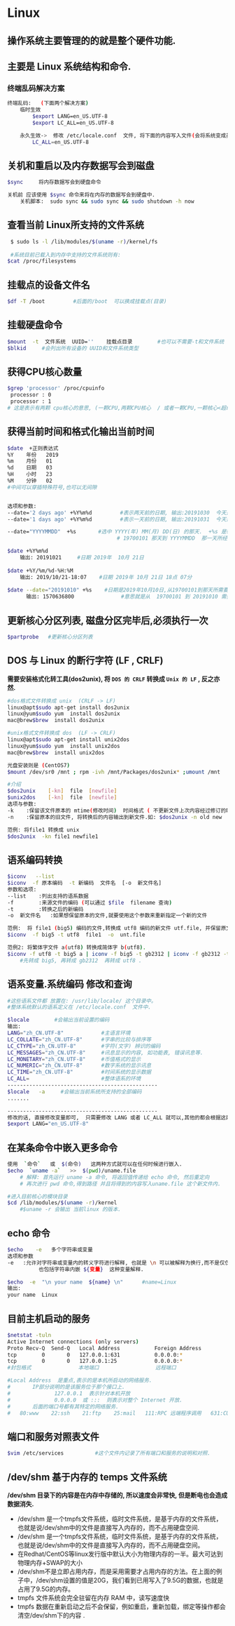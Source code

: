 
# Linux

## 操作系统主要管理的的就是整个硬件功能.

## 主要是 Linux 系统结构和命令.

### 终端乱码解决方案

```bash
终端乱码:   (下面两个解决方案)
    临时生效
        $export LANG=en_US.UTF-8
        $export LC_ALL=en_US.UTF-8

    永久生效->  修改 /etc/locale.conf  文件, 将下面的内容写入文件(会将系统变成英文)
        LC_ALL=en_US.UTF-8
```

## 关机和重启以及内存数据写会到磁盘

```bash
$sync     将内存数据写会到硬盘命令

关机前 应该使用 $sync 命令来将在内存的数据写会到硬盘中.
    关机脚本:  sudo sync && sudo sync && sudo shutdown -h now
```

## 查看当前 Linux所支持的文件系统

```bash
 $ sudo ls -l /lib/modules/$(uname -r)/kernel/fs
 
 #系统目前已载入到内存中支持的文件系统则有:
$cat /proc/filesystems
```

## 挂载点的设备文件名

```bash
$df -T /boot         #后面的/boot  可以换成挂载点(目录)
```

## 挂载硬盘命令

```bash
$mount  -t  文件系统  UUID=''    挂载点目录        #也可以不需要-t和文件系统
$blkid     #会列出所有设备的 UUID和文件系统类型
```

## 获得CPU核心数量

```bash
$grep 'processor' /proc/cpuinfo
 processor : 0
 processor : 1
# 这是表示有两颗 cpu核心的意思, (一颗CPU,两颗CPU核心  / 或者一颗CPU,一颗核心<超线程>)
```

## 获得当前时间和格式化输出当前时间

```bash
$date  +正则表达式
%Y    年份   2019
%m    月份   01
%d    日期   03
%H    小时   23
%M    分钟   02
#中间可以穿插特殊符号,也可以无间隙


选项和参数:
--date='2 days ago' +%Y%m%d         #表示两天前的日期, 输出:20191030  今天是20191101
--date='1 days ago' +%Y%m%d         #表示一天前的日期, 输出:20191031  今天是20191101

--date="YYYYMMDD"  +%s	     #选中 YYYY(年) MM(月) DD(日) 的那天.  +%s 是转换成距离从
			                       # 19700101 那天到 YYYYMMDD  那一天所经过的秒数.

$date +%Y%m%d
    输出: 20191021     #日期 2019年  10月 21日
    
$date +%Y/%m/%d-%H:%M
    输出: 2019/10/21-18:07    #日期 2019年 10月 21日 18点 07分
    
$date --date="20191010" +%s    #日期是2019年10月10日,从19700101到那天所需要的秒数
	  输出: 1570636800               #意思就是从  19700101 到 20191010 需要经过这么多秒


```

## 更新核心分区列表, 磁盘分区完毕后,必须执行一次

```bash
$partprobe   #更新核心分区列表
```

## **DOS 与 Linux 的断行字符 \(LF , CRLF\)**

**需要安装格式化转工具\(dos2unix\), 将 `DOS 的 CRLF` 转换成 `Unix 的 LF` , 反之亦然.**

```bash
#dos格式文件转换成 unix  (CRLF -> LF)
linux@apt$sudo apt-get install dos2unix
linux@yum$sudo yum  install dos2unix
mac@brew$brew  install dos2unix

#unix格式文件转换成 dos  (LF -> CRLF)
linux@apt$sudo apt-get install unix2dos
linux@yum$sudo yum  install unix2dos
mac@brew$brew  install unix2dos

光盘安装则是 (CentOS7)
$mount /dev/sr0 /mnt ; rpm -ivh /mnt/Packages/dos2unix* ;umount /mnt 

#介绍
$dos2unix    [-kn]  file  [newfile]
$unix2dos    [-kn]  file  [newfile]
选项与参数:
-k    :保留该文件原本的 mtime(修改时间)  时间格式 ( 不更新文件上次内容经过修订的时间)
-n    :保留原本的旧文件, 将转换后的内容输出到新文件.如: $dos2unix -n old new

范例: 将file1 转换成 unix
$dos2unix  -kn file1 newfile1
```

## 语系编码转换

```bash
$iconv   --list
$iconv  -f 原本编码  -t 新编码  文件名  [-o  新文件名]
参数和选项:
--list    :列出支持的语系数据
-f        :来源文件的编码 (可以通过 $file  filename 查询)
-t        :转换之后的新编码
-o  新文件名   :如果想保留原本的文件,就要使用这个参数来重新指定一个新的文件

范例:  将 file1 (big5) 编码的文件,转换成 utf8 编码的新文件 utf.file, 并保留原文件.
$iconv  -f big5 -t utf8  file1  -o  unt.file

范例2: 将繁体字文件 a(utf8) 转换成简体字 b(utf8). 
$iconv -f utf8 -t big5 a | iconv -f big5 -t gb2312 | iconv -f gb2312 -t utf8 -o b
    #先转成 big5, 再转成 gb2312  再转成 utf8 .
```

## 语系变量.系统编码 修改和查询

```bash
#这些语系文件都 放置在: /usr/lib/locale/ 这个目录中。
#整体系统默认的语系定义在 /etc/locale.conf  文件中.

$locale        #会输出当前设置的编码
输出:
LANG="zh_CN.UTF-8"            #主语言环境
LC_COLLATE="zh_CN.UTF-8"      #字串的比较与排序等
LC_CTYPE="zh_CN.UTF-8"        #字符(文字) 辨识的编码
LC_MESSAGES="zh_CN.UTF-8"     #讯息显示的内容, 如功能表, 错误讯息等.
LC_MONETARY="zh_CN.UTF-8"     #币值格式的显示
LC_NUMERIC="zh_CN.UTF-8"      #数字系统的显示讯息
LC_TIME="zh_CN.UTF-8"         #时间系统的显示数据
LC_ALL=                       #整体语系的环境
------------------------------------------------
$locale   -a     #会输出当前系统所支持的全部编码
.......

------------------------------------------------
修改的话, 直接修改变量即可,  只需要修改 LANG 或者 LC_ALL 就可以,其他的都会根据这两个进行变化.
$export LANG="en_US.UTF-8"
```

## 在某条命令中嵌入更多命令

```bash
使用  `命令`   或  $(命令)   这两种方式就可以在任何时候进行嵌入.
$echo  `uname -a`   >>  $(pwd)/uname.file
    # 解释: 首先运行 uname -a 命令, 将返回值传递给 echo 命令, 然后重定向
    # 再次进行 pwd 命令,得到路径 并且将得到的内容写入uname.file 这个新文件内.

#进入目前核心的模块目录
$cd /lib/modules/$(uname -r)/kernel    
    #$uname -r 会输出 当前linux 的版本.
```



## echo 命令

```bash
$echo    -e   多个字符串或变量
选项和参数
-e   :允许对字符串或变量内的转义字符进行解释, 也就是 \n 可以被解释为换行,而不是仅仅输出成文本
		  也包括字符串内嵌 ${变量}  这种变量解释.

$echo  -e  "\n your name  ${name} \n"      #name=Linux
输出: 
your name  Linux
```



## 目前主机启动的服务

```bash
$netstat -tuln
Active Internet connections (only servers)
Proto Recv-Q  Send-Q   Local Address           Foreign Address         State      
tcp        0       0   127.0.0.1:631           0.0.0.0:*               LISTEN     
tcp        0       0   127.0.0.1:25            0.0.0.0:*               LISTEN   
#封包格式               本地端口                  远程端口                 是否监听

#Local Address  是重点,表示的是本机所启动的网络服务.
#	    IP部分说明的是该服务位于那个接口上.
#	           127.0.0.1  表示针对本机开放
#	           0.0.0.0  或 :::  则表示对整个 Internet 开放.
#	    后面的端口号都有其特定的网络服务.
#   80:www    22:ssh    21:ftp    25:mail   111:RPC 远端程序调用   631:CUPS 打印服务功能
```

## 端口和服务对照表文件

```bash
$vim /etc/services          #这个文件内记录了所有端口和服务的说明和对照.
```

## /dev/shm 基于内存的 temps 文件系统

**/dev/shm 目录下的内容是在内存中存储的, 所以速度会非常快, 但是断电也会造成数据消失.**

- /dev/shm 是一个tmpfs文件系统，临时文件系统，是基于内存的文件系统，也就是说/dev/shm中的文件是直接写入内存的，而不占用硬盘空间.
- /dev/shm 是一个tmpfs文件系统，临时文件系统，是基于内存的文件系统，也就是说/dev/shm中的文件是直接写入内存的，而不占用硬盘空间。
- 在Redhat/CentOS等linux发行版中默认大小为物理内存的一半。最大可达到 物理内存+SWAP的大小
- /dev/shm不是立即占用内存，而是采用需要才占用内存的方法。在上面的例子中，/dev/shm设置的值是20G，我们看到已用写入了9.5G的数据，也就是占用了9.5G的内存。 
- tmpfs 文件系统会完全驻留在内存 RAM 中，读写速度快 
- tmpfs 数据在重新启动之后不会保留，例如重启，重新加载，绑定等操作都会清空/dev/shm下的内容 .









